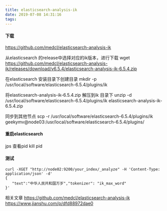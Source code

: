 ```yaml
---
title: elasticsearch-analysis-ik
date: 2019-07-08 14:31:16
tags:
---
```

#### 下载
https://github.com/medcl/elasticsearch-analysis-ik

从elasticsearch 的release中选择对应的ik版本，进行下载
wget https://github.com/medcl/elasticsearch-analysis-ik/releases/download/v6.5.4/elasticsearch-analysis-ik-6.5.4.zip

在elasticsearch 安装目录下创建目录
mkdir -p /usr/local/software/elasticsearch-6.5.4/plugins/ik

将elasticsearch-analysis-ik-6.5.4.zip 解压到ik 目录下
unzip -d /usr/local/software/elasticsearch-6.5.4/plugins/ik elasticsearch-analysis-ik-6.5.4.zip
<!-- more -->

同步到其他节点
scp -r /usr/local/software/elasticsearch-6.5.4/plugins/ik geekymv@node03:/usr/local/software/elasticsearch-6.5.4/plugins/

#### 重启elasticsearch
jps 查看pid
kill pid

#### 测试
```text
curl -XGET "http://node02:9200/your_index/_analyze" -H 'Content-Type: application/json' -d'
{
   "text":"中华人民共和国万岁","tokenizer": "ik_max_word"
}'
```


相关文章
https://github.com/medcl/elasticsearch-analysis-ik
https://www.jianshu.com/p/dfd88972dae0

